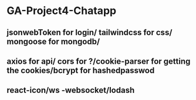 # GA-Project4-Chatapp

## jsonwebToken for login/ tailwindcss for css/ mongoose for mongodb/
## axios for api/ cors for ?/cookie-parser for getting the cookies/bcrypt for hashedpasswod
## react-icon/ws -websocket/lodash 